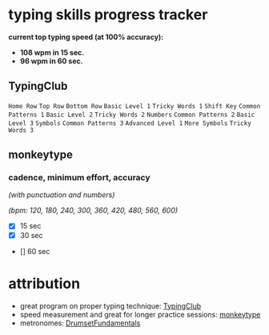 
# typing skills progress tracker

**current top typing speed (at 100% accuracy):**
- **108 wpm in 15 sec.**
- **96 wpm in 60 sec.**

## TypingClub

`Home Row`
`Top Row`
`Bottom Row`
`Basic Level 1`
`Tricky Words 1`
`Shift Key`
`Common Patterns 1`
`Basic Level 2`
`Tricky Words 2`
`Numbers`
`Common Patterns 2`
`Basic Level 3`
`Symbols`
`Common Patterns 3`
`Advanced Level 1`
`More Symbols`
`Tricky Words 3`

## monkeytype

### cadence, minimum effort, accuracy

*(with punctuation and numbers)*

*(bpm: 120, 180, 240, 300, 360, 420, 480, 560, 600)*

- [x] 15 sec
- [x] 30 sec
- [] 60 sec

# attribution

- great program on proper typing technique: [TypingClub](https://www.typingclub.com)
- speed measurement and great for longer practice sessions: [monkeytype](https://monkeytype.com/)
- metronomes: [DrumsetFundamentals](https://www.youtube.com/@DrumsetFundamentals)
